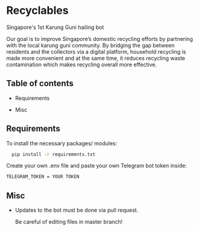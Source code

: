 # Recyclables

Singapore's 1st Karung Guni hailing bot

Our goal is to improve Singapore’s domestic recycling efforts by partnering with the local karung guni community. By bridging the gap between residents and the collectors via a digital platform, household recycling is made more convenient and at the same time, it reduces recycling waste contamination which makes recycling overall more effective.

## Table of contents

* Requirements

* Misc

## Requirements

To install the necessary packages/ modules:

```sh
  pip install -r requirements.txt
```
Create your own .env file and paste your own Telegram bot token inside:
```sh
TELEGRAM_TOKEN = YOUR TOKEN
```

## Misc

- Updates to the bot must be done via pull request.

  Be careful of editing files in master branch!
